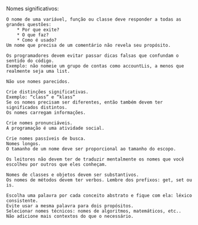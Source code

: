 Nomes significativos:

    O nome de uma variável, função ou classe deve responder a todas as grandes questões:
        * Por que exite?
        * O que faz?
        * Como é usado?
    Um nome que precisa de um comentário não revela seu propósito.

    Os programadores devem evitar passar dicas falsas que confundam o sentido do código.
    Exemplo: não nomeie um grupo de contas como accountLis, a menos que realmente seja uma list.

    Não use nomes parecidos.

    Crie distinções significativas.
    Exemplo: “class” e “klass”
    Se os nomes precisam ser diferentes, então também devem ter significados distintos.
    Os nomes carregam informações.

    Crie nomes pronunciáveis.
    A programação é uma atividade social.

    Crie nomes passíveis de busca.
    Nomes longos.
    O tamanho de um nome deve ser proporcional ao tamanho do escopo.

    Os leitores não devem ter de traduzir mentalmente os nomes que você escolheu por outros que eles conheçam.

    Nomes de classes e objetos devem ser substantivos.
    Os nomes de métodos devem ter verbos. Lembre dos prefixos: get, set ou is.

    Escolha uma palavra por cada conceito abstrato e fique com ela: léxico consistente.
    Evite usar a mesma palavra para dois propósitos.
    Selecionar nomes técnicos: nomes de algoritmos, matemáticos, etc..
    Não adicione mais contextos do que o necessário.